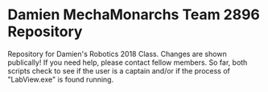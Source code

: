 # Damien MechaMonarchs Team 2896 Repository
Repository for Damien's Robotics 2018 Class. Changes are shown publically! If you need help, please contact fellow members.
So far, both scripts check to see if the user is a captain and/or if the process of "LabView.exe" is found running.
